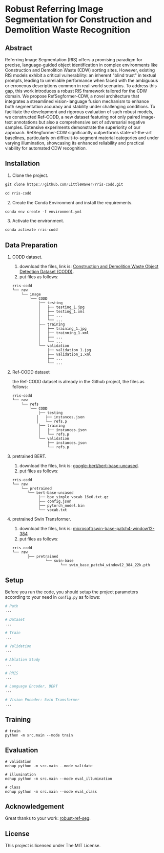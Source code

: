 # Robust Referring Image Segmentation for Construction and Demolition Waste Recognition

## Abstract

Referring Image Segmentation (RIS) offers a promising paradigm for precise, language-guided object identification in complex environments like Construction and Demolition Waste (CDW) sorting sites. However, existing RIS models exhibit a critical vulnerability: an inherent "blind trust" in textual prompts, leading to unreliable performance when faced with the ambiguous or erroneous descriptions common in real-world scenarios. To address this gap, this work introduces a robust RIS framework tailored for the CDW domain. We propose RefSegformer-CDW, a novel architecture that integrates a streamlined vision-language fusion mechanism to enhance both segmentation accuracy and stability under challenging conditions. To facilitate the development and rigorous evaluation of such robust models, we constructed Ref-CODD, a new dataset featuring not only paired image-text annotations but also a comprehensive set of adversarial negative samples. Extensive experiments demonstrate the superiority of our approach. RefSegformer-CDW significantly outperforms state-of-the-art baselines, particularly on difficult-to-segment material categories and under varying illumination, showcasing its enhanced reliability and practical viability for automated CDW recognition.

## Installation

1.   Clone the project.

``` python
git clone https://github.com/LittleWaver/rris-codd.git

cd rris-codd
```

2.   Create the Conda Environment and install the requirements.

``` python
conda env create -f environment.yml
```

3.   Activate the environment.

``` python
conda activate rris-codd
```

## Data Preparation

1.   CODD dataset.

     1.   download the files, link is: [Construction and Demolition Waste Object Detection Dataset (CODD)](https://data.mendeley.com/datasets/wds85kt64j/3).
     2.   put files as follows:

     ``` shell
     rris-codd
     └── raw
         └── image
             └── CODD
                 ├── testing
                 │   ├── testing_1.jpg
                 │   ├── testing_1.xml
                 │   ├── ...
                 │   └── ...
                 ├── training
                 │   ├── training_1.jpg
                 │   ├── trainning_1.xml
                 │   ├── ...
                 │   └── ...
                 └── validation
                     ├── validation_1.jpg
                     ├── validation_1.xml
                     ├── ...
                     └── ...
     ```

2.   Ref-CODD dataset

     the Ref-CODD dataset is already in the Github project, the files as follows:

     ``` shell
     rris-codd
     └── raw
         └── refs
             └── CODD
                 ├── testing
             	│   ├── instances.json
             	│   └── refs.p
                 ├── training
                 │   ├── instances.json
                 │   └── refs.p
                 └── validation
                     ├── instances.json
                     └── refs.p
     ```

3.   pretrained BERT.

     1.   download the files, link is: [google-bert/bert-base-uncased](https://huggingface.co/google-bert/bert-base-uncased).
     2.   put files as follows:

     ``` shell
     rris-codd
     └── raw
         └── pretrained
     		└── bert-base-uncased
                 ├── bpe_simple_vocab_16e6.txt.gz
                 ├── config.json
                 ├── pytorch_model.bin
                 └── vocab.txt
     ```

4.   pretrained Swin Transformer.

     1.   download the files, link is: [microsoft/swin-base-patch4-window12-384](https://huggingface.co/microsoft/swin-base-patch4-window12-384)
     2.   put files as follows:

     ``` shell
     rris-codd
     └── raw
         	├── pretrained
     				└── swin-base
     					   └── swin_base_patch4_window12_384_22k.pth
     ```


## Setup

Before you run the code, you should setup the project parameters according to your need in `config.py` as follows:

``` python
# Path
...

# Dataset
...

# Train
...

# Validation
...

# Ablation Study
...

# RRIS
...

# Language Encoder, BERT
...

# Vision Encoder: Swin Transformer
...
```

## Training

``` shell
# train
python -m src.main --mode train
```

## Evaluation

``` shell
# validation
nohup python -m src.main --mode validate

# illumination 
nohup python -m src.main --mode eval_illumination

# class
nohup python -m src.main --mode eval_class
```

## Acknowledgement

Great thanks to your work: [robust-ref-seg](https://github.com/jianzongwu/robust-ref-seg).

## License

This project is licensed under The MIT License.